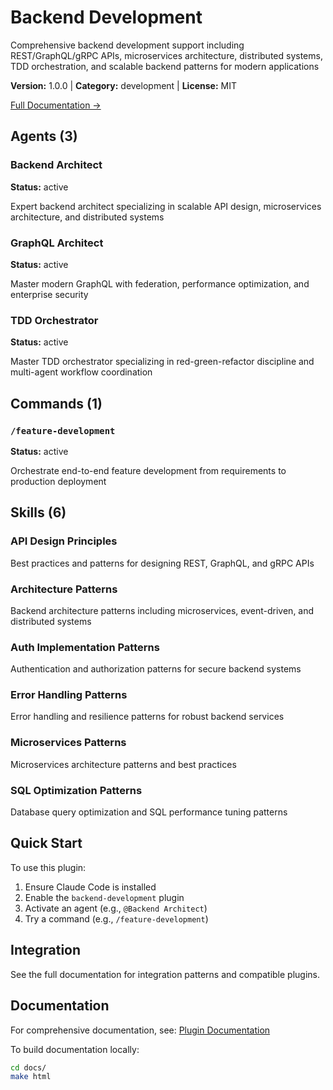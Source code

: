 # Backend Development

Comprehensive backend development support including REST/GraphQL/gRPC APIs, microservices architecture, distributed systems, TDD orchestration, and scalable backend patterns for modern applications

**Version:** 1.0.0 | **Category:** development | **License:** MIT

[Full Documentation →](https://docs.example.com/plugins/backend-development.html)

## Agents (3)

### Backend Architect

**Status:** active

Expert backend architect specializing in scalable API design, microservices architecture, and distributed systems

### GraphQL Architect

**Status:** active

Master modern GraphQL with federation, performance optimization, and enterprise security

### TDD Orchestrator

**Status:** active

Master TDD orchestrator specializing in red-green-refactor discipline and multi-agent workflow coordination

## Commands (1)

### `/feature-development`

**Status:** active

Orchestrate end-to-end feature development from requirements to production deployment

## Skills (6)

### API Design Principles

Best practices and patterns for designing REST, GraphQL, and gRPC APIs

### Architecture Patterns

Backend architecture patterns including microservices, event-driven, and distributed systems

### Auth Implementation Patterns

Authentication and authorization patterns for secure backend systems

### Error Handling Patterns

Error handling and resilience patterns for robust backend services

### Microservices Patterns

Microservices architecture patterns and best practices

### SQL Optimization Patterns

Database query optimization and SQL performance tuning patterns

## Quick Start

To use this plugin:

1. Ensure Claude Code is installed
2. Enable the `backend-development` plugin
3. Activate an agent (e.g., `@Backend Architect`)
4. Try a command (e.g., `/feature-development`)

## Integration

See the full documentation for integration patterns and compatible plugins.

## Documentation

For comprehensive documentation, see: [Plugin Documentation](https://docs.example.com/plugins/backend-development.html)

To build documentation locally:

```bash
cd docs/
make html
```
